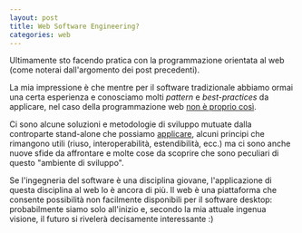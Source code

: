 ```yaml
---
layout: post
title: Web Software Engineering?
categories: web
---
```


Ultimamente sto facendo pratica con la programmazione orientata al web (come
noterai dall'argomento dei post precedenti).

La mia impressione è che mentre per il software tradizionale abbiamo ormai una
certa esperienza e conosciamo molti *pattern* e *best-practices* da applicare,
nel caso della programmazione web [non è proprio così][1].

[1]: http://www.e-gineer.com/articles/design-patterns-in-web-programming.phtml "Articolo di Nathan Wallace"

Ci sono alcune soluzioni e metodologie di sviluppo mutuate dalla controparte
stand-alone che possiamo [applicare][2], alcuni principi che rimangono utili
(riuso, interoperabilità, estendibilità, ecc.) ma ci sono anche nuove sfide da
affrontare e molte cose da scoprire che sono peculiari di questo "ambiente di
sviluppo".

[2]: http://www.clientcide.com/best-practices/jquery-and-the-ajax-experience-programming-to-the-pattern-and-what-really-makes-one-framework-different-from-another/

Se l'ingegneria del software è una disciplina giovane,
l'applicazione di questa disciplina al web lo è ancora di più. Il
web è una piattaforma che consente possibilità non facilmente disponibili per
il software desktop: probabilmente siamo solo all'inizio e, secondo la mia
attuale ingenua visione, il futuro si rivelerà decisamente interessante :) 